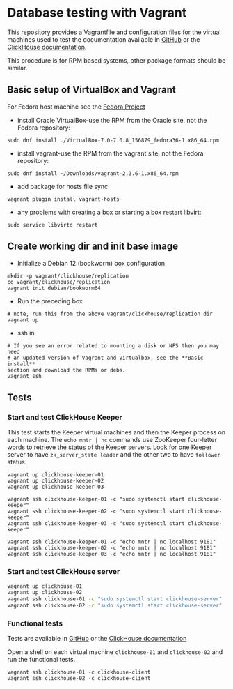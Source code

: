# Database testing with Vagrant

This repository provides a Vagrantfile and configuration files for the virtual machines
used to test the documentation available in
[GitHub](https://github.com/ClickHouse/clickhouse-docs/blob/71ad1697d196d8f983f0b404c77a75dcf0afaff1/docs/en/deployment-guides/replicated.md#testing)
or the
[ClickHouse documentation](https://clickhouse.com/docs/en/architecture/replication#testing).

This procedure is for RPM based systems, other package formats should be similar.

## Basic setup of VirtualBox and Vagrant

For Fedora host machine see the
[Fedora Project](https://developer.fedoraproject.org/tools/vagrant/vagrant-libvirt.html)

- install Oracle VirtualBox-use the RPM from the Oracle site, not the Fedora repository:

```shell
sudo dnf install ./VirtualBox-7.0-7.0.8_156879_fedora36-1.x86_64.rpm
```

- install vagrant-use the RPM from the vagrant site, not the Fedora repository:

```shell
sudo dnf install ~/Downloads/vagrant-2.3.6-1.x86_64.rpm
```

- add package for hosts file sync

```shell
vagrant plugin install vagrant-hosts
```

- any problems with creating a box or starting a box restart libvirt:

```shell
sudo service libvirtd restart
```

## Create working dir and init base image

- Initialize a Debian 12 (bookworm) box configuration

```shell
mkdir -p vagrant/clickhouse/replication
cd vagrant/clickhouse/replication
vagrant init debian/bookworm64
```

- Run the preceding box

```shell
# note, run this from the above vagrant/clickhouse/replication dir
vagrant up
```

- ssh in

```shell
# If you see an error related to mounting a disk or NFS then you may need
# an updated version of Vagrant and Virtualbox, see the **Basic install**
section and download the RPMs or debs.
vagrant ssh
```

## Tests

### Start and test ClickHouse Keeper

This test starts the Keeper virtual machines and then the Keeper process on each machine.
The `echo mntr | nc` commands use ZooKeeper four-letter words to retrieve the status of
the Keeper servers. Look for one Keeper server to have `zk_server_state	leader` and the 
other two to have `follower` status.

```shell
vagrant up clickhouse-keeper-01
vagrant up clickhouse-keeper-02
vagrant up clickhouse-keeper-03

vagrant ssh clickhouse-keeper-01 -c "sudo systemctl start clickhouse-keeper"
vagrant ssh clickhouse-keeper-02 -c "sudo systemctl start clickhouse-keeper"
vagrant ssh clickhouse-keeper-03 -c "sudo systemctl start clickhouse-keeper"

vagrant ssh clickhouse-keeper-01 -c "echo mntr | nc localhost 9181"
vagrant ssh clickhouse-keeper-02 -c "echo mntr | nc localhost 9181"
vagrant ssh clickhouse-keeper-03 -c "echo mntr | nc localhost 9181"
```

### Start and test ClickHouse server

```bash
vagrant up clickhouse-01
vagrant up clickhouse-02
vagrant ssh clickhouse-01 -c "sudo systemctl start clickhouse-server"
vagrant ssh clickhouse-02 -c "sudo systemctl start clickhouse-server"
```

### Functional tests

Tests are available in
[GitHub](https://github.com/ClickHouse/clickhouse-docs/blob/71ad1697d196d8f983f0b404c77a75dcf0afaff1/docs/en/deployment-guides/replicated.md#testing)
or the
[ClickHouse documentation](https://clickhouse.com/docs/en/architecture/replication#testing)

Open a shell on each virtual machine `clickhouse-01` and `clickhouse-02` and run the functional tests.

```shell
vagrant ssh clickhouse-01 -c clickhouse-client
vagrant ssh clickhouse-02 -c clickhouse-client
```
